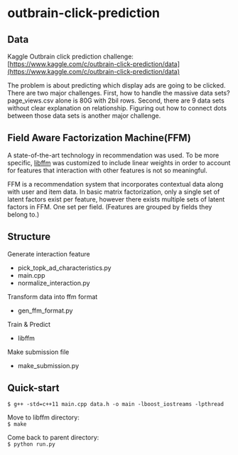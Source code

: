 # outbrain-click-prediction

## Data
Kaggle Outbrain click prediction challenge: [https://www.kaggle.com/c/outbrain-click-prediction/data](https://www.kaggle.com/c/outbrain-click-prediction/data)  

The problem is about predicting which display ads are going to be clicked. 
There are two major challenges. First, how to handle the massive data sets? page_views.csv alone is 80G with 2bil rows. Second, there are 9 data sets without clear explanation on relationship. Figuring out how to connect dots between those data sets is another major challenge.  

## Field Aware Factorization Machine(FFM)  
A state-of-the-art technology in recommendation was used. To be more specific, [libffm](https://github.com/guestwalk/libffm) was customized to include linear weights in order to account for features that interaction with other features is not so meaningful.  

FFM is a recommendation system that incorporates contextual data along with user and item data. In basic matrix factorization, only a single set of latent factors exist per feature, however there exists multiple sets of latent factors in FFM. One set per field. (Features are grouped by fields they belong to.) 

## Structure

Generate interaction feature  
- pick_topk_ad_characteristics.py  
- main.cpp  
- normalize_interaction.py  

Transform data into ffm format  
- gen_ffm_format.py  

Train & Predict  
- libffm

Make submission file
- make_submission.py  


## Quick-start
```$ g++ -std=c++11 main.cpp data.h -o main -lboost_iostreams -lpthread```

Move to libffm directory:  
```$ make```  

Come back to parent directory:  
```$ python run.py```
